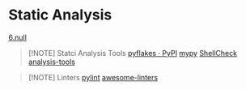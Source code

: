 # Static Analysis

[6.null](files/slides/6.null/missing%20semester%20en.pdf#page=65&selection=210,0,210,15)

> [!NOTE] Statci Analysis Tools
> [pyflakes · PyPI](https://pypi.org/project/pyflakes/)
> [mypy](https://mypy-lang.org/)
> [ShellCheck](https://www.shellcheck.net/)
> [analysis-tools](https://github.com/analysis-tools-dev/static-analysis)

> [!NOTE] Linters
> [pylint](https://github.com/pylint-dev/pylint)
> [awesome-linters](https://github.com/caramelomartins/awesome-linters)